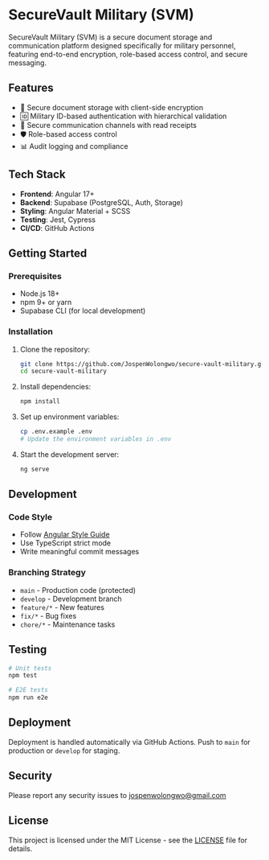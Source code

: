 # SecureVault Military (SVM)

SecureVault Military (SVM) is a secure document storage and communication platform designed specifically for military personnel, featuring end-to-end encryption, role-based access control, and secure messaging.

## Features

- 🔐 Secure document storage with client-side encryption
- 🆔 Military ID-based authentication with hierarchical validation
- 📢 Secure communication channels with read receipts
- 🛡️ Role-based access control
- 📊 Audit logging and compliance

## Tech Stack

- **Frontend**: Angular 17+
- **Backend**: Supabase (PostgreSQL, Auth, Storage)
- **Styling**: Angular Material + SCSS
- **Testing**: Jest, Cypress
- **CI/CD**: GitHub Actions

## Getting Started

### Prerequisites

- Node.js 18+
- npm 9+ or yarn
- Supabase CLI (for local development)

### Installation

1. Clone the repository:

   ```bash
   git clone https://github.com/JospenWolongwo/secure-vault-military.git
   cd secure-vault-military
   ```

2. Install dependencies:

   ```bash
   npm install
   ```

3. Set up environment variables:

   ```bash
   cp .env.example .env
   # Update the environment variables in .env
   ```

4. Start the development server:
   ```bash
   ng serve
   ```

## Development

### Code Style

- Follow [Angular Style Guide](https://angular.io/guide/styleguide)
- Use TypeScript strict mode
- Write meaningful commit messages

### Branching Strategy

- `main` - Production code (protected)
- `develop` - Development branch
- `feature/*` - New features
- `fix/*` - Bug fixes
- `chore/*` - Maintenance tasks

## Testing

```bash
# Unit tests
npm test

# E2E tests
npm run e2e
```

## Deployment

Deployment is handled automatically via GitHub Actions. Push to `main` for production or `develop` for staging.

## Security

Please report any security issues to jospenwolongwo@gmail.com

## License

This project is licensed under the MIT License - see the [LICENSE](LICENSE) file for details.

